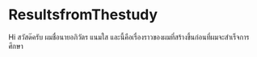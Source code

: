 # ResultsfromThestudy
Hi สวัสด๊ครับ ผมชื่อนายอภิวัตร แนมใส และนี้คือเรื่องราวของผมที่สร้างขึ้นก่อนที่ผมจะสำเร็จการศึกษา
